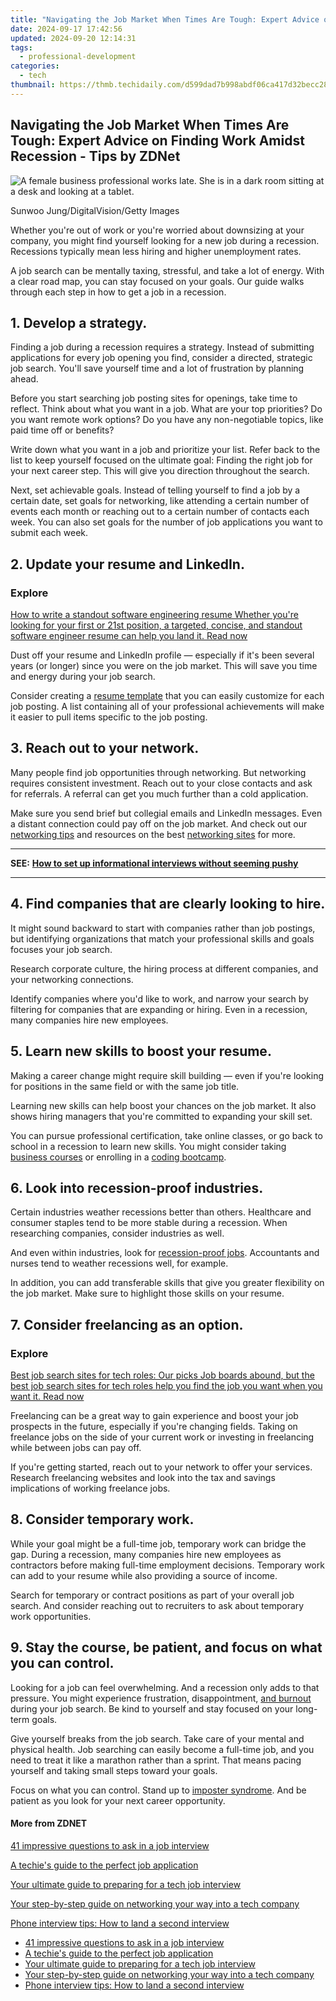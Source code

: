 ```yaml
---
title: "Navigating the Job Market When Times Are Tough: Expert Advice on Finding Work Amidst Recession - Tips by ZDNet"
date: 2024-09-17 17:42:56
updated: 2024-09-20 12:14:31
tags:
  - professional-development
categories:
  - tech
thumbnail: https://thmb.techidaily.com/d599dad7b998abdf06ca417d32becc28547b33f181303fc426d96b899acd4e4b.jpg
---
```


## Navigating the Job Market When Times Are Tough: Expert Advice on Finding Work Amidst Recession - Tips by ZDNet

![A female business professional works late. She is in a dark room sitting at a desk and looking at a tablet.](https://www.zdnet.com/a/img/resize/4ef49c20dcdb6ff1198dbad81a9cf31b5b957534/2022/07/27/4e494572-0b67-41d0-99a8-ff982f269e1e/business-professional-working-at-night-using-tablet-job-search.jpg?auto=webp&width=1280)

Sunwoo Jung/DigitalVision/Getty Images

Whether you're out of work or you're worried about downsizing at your company, you might find yourself looking for a new job during a recession. Recessions typically mean less hiring and higher unemployment rates. 

A job search can be mentally taxing, stressful, and take a lot of energy. With a clear road map, you can stay focused on your goals. Our guide walks through each step in how to get a job in a recession.

## 1\. Develop a strategy.

Finding a job during a recession requires a strategy. Instead of submitting applications for every job opening you find, consider a directed, strategic job search. You'll save yourself time and a lot of frustration by planning ahead.

Before you start searching job posting sites for openings, take time to reflect. Think about what you want in a job. What are your top priorities? Do you want remote work options? Do you have any non-negotiable topics, like paid time off or benefits? 

Write down what you want in a job and prioritize your list. Refer back to the list to keep yourself focused on the ultimate goal: Finding the right job for your next career step. This will give you direction throughout the search.

Next, set achievable goals. Instead of telling yourself to find a job by a certain date, set goals for networking, like attending a certain number of events each month or reaching out to a certain number of contacts each week. You can also set goals for the number of job applications you want to submit each week. 

## 2\. Update your resume and LinkedIn.

### Explore

[How to write a standout software engineering resume Whether you're looking for your first or 21st position, a targeted, concise, and standout software engineer resume can help you land it.  Read now](https://www.zdnet.com/article/how-to-write-a-software-engineer-resume/)

Dust off your resume and LinkedIn profile — especially if it's been several years (or longer) since you were on the job market. This will save you time and energy during your job search.

Consider creating a [resume template](https://www.zdnet.com/education/professional-development/best-resume-templates/) that you can easily customize for each job posting. A list containing all of your professional achievements will make it easier to pull items specific to the job posting.

## 3\. Reach out to your network.

Many people find job opportunities through networking. But networking requires consistent investment. Reach out to your close contacts and ask for referrals. A referral can get you much further than a cold application. 

Make sure you send brief but collegial emails and LinkedIn messages. Even a distant connection could pay off on the job market. And check out our [networking tips](https://www.zdnet.com/education/professional-development/tech-company-networking-tips/) and resources on the best [networking sites](https://www.zdnet.com/education/professional-development/best-networking-sites-for-tech-professionals/) for more.

---

**SEE:** [**How to set up informational interviews without seeming pushy**](https://www.zdnet.com/education/professional-development/how-to-set-up-informational-interviews/)

---

## 4\. Find companies that are clearly looking to hire.

It might sound backward to start with companies rather than job postings, but identifying organizations that match your professional skills and goals focuses your job search. 

Research corporate culture, the hiring process at different companies, and your networking connections. 

Identify companies where you'd like to work, and narrow your search by filtering for companies that are expanding or hiring. Even in a recession, many companies hire new employees.

## 5\. Learn new skills to boost your resume.

Making a career change might require skill building — even if you're looking for positions in the same field or with the same job title. 

Learning new skills can help boost your chances on the job market. It also shows hiring managers that you're committed to expanding your skill set. 

You can pursue professional certification, take online classes, or go back to school in a recession to learn new skills. You might consider taking [business courses](https://www.zdnet.com/education/business-management/business-courses-overview/) or enrolling in a [coding bootcamp](https://www.zdnet.com/education/bootcamps/best-coding-bootcamp/).

## 6\. Look into recession-proof industries.

Certain industries weather recessions better than others. Healthcare and consumer staples tend to be more stable during a recession. When researching companies, consider industries as well. 

And even within industries, look for [recession-proof jobs](https://www.zdnet.com/education/recession-proof-jobs/). Accountants and nurses tend to weather recessions well, for example. 

In addition, you can add transferable skills that give you greater flexibility on the job market. Make sure to highlight those skills on your resume.

## 7\. Consider freelancing as an option.

### Explore

[Best job search sites for tech roles: Our picks Job boards abound, but the best job search sites for tech roles help you find the job you want when you want it.  Read now](https://www.zdnet.com/article/job-search-sites-for-tech/)

Freelancing can be a great way to gain experience and boost your job prospects in the future, especially if you're changing fields. Taking on freelance jobs on the side of your current work or investing in freelancing while between jobs can pay off.

If you're getting started, reach out to your network to offer your services. Research freelancing websites and look into the tax and savings implications of working freelance jobs. 

## 8\. Consider temporary work.

While your goal might be a full-time job, temporary work can bridge the gap. During a recession, many companies hire new employees as contractors before making full-time employment decisions. Temporary work can add to your resume while also providing a source of income.

Search for temporary or contract positions as part of your overall job search. And consider reaching out to recruiters to ask about temporary work opportunities.

## 9\. Stay the course, be patient, and focus on what you can control.

Looking for a job can feel overwhelming. And a recession only adds to that pressure. You might experience frustration, disappointment, [and burnout](https://www.zdnet.com/education/professional-development/how-to-avoid-burnout/) during your job search. Be kind to yourself and stay focused on your long-term goals.

Give yourself breaks from the job search. Take care of your mental and physical health. Job searching can easily become a full-time job, and you need to treat it like a marathon rather than a sprint. That means pacing yourself and taking small steps toward your goals.

Focus on what you can control. Stand up to [imposter syndrome](https://www.zdnet.com/education/professional-development/challenge-imposter-syndrome/). And be patient as you look for your next career opportunity.

#### More from **ZDNET**

[41 impressive questions to ask in a job interview](https://www.zdnet.com/article/questions-to-ask-in-an-interview/ "41 impressive questions to ask in a job interview")

[A techie's guide to the perfect job application](https://www.zdnet.com/article/tech-job-application-guide/ "A techie's guide to the perfect job application")

[Your ultimate guide to preparing for a tech job interview](https://www.zdnet.com/article/tech-job-interview-tips/ "Your ultimate guide to preparing for a tech job interview")

[Your step-by-step guide on networking your way into a tech company](https://www.zdnet.com/article/tech-company-networking-tips/ "Your step-by-step guide on networking your way into a tech company")

[Phone interview tips: How to land a second interview](https://www.zdnet.com/article/interview-tips-recent-grads/ "Phone interview tips: How to land a second interview")

* [41 impressive questions to ask in a job interview](https://www.zdnet.com/article/questions-to-ask-in-an-interview/ "41 impressive questions to ask in a job interview")
* [A techie's guide to the perfect job application](https://www.zdnet.com/article/tech-job-application-guide/ "A techie's guide to the perfect job application")
* [Your ultimate guide to preparing for a tech job interview](https://www.zdnet.com/article/tech-job-interview-tips/ "Your ultimate guide to preparing for a tech job interview")
* [Your step-by-step guide on networking your way into a tech company](https://www.zdnet.com/article/tech-company-networking-tips/ "Your step-by-step guide on networking your way into a tech company")
* [Phone interview tips: How to land a second interview](https://www.zdnet.com/article/interview-tips-recent-grads/ "Phone interview tips: How to land a second interview")

<ins class="adsbygoogle"
     style="display:block"
     data-ad-format="autorelaxed"
     data-ad-client="ca-pub-7571918770474297"
     data-ad-slot="1223367746"></ins>



<ins class="adsbygoogle"
     style="display:block"
     data-ad-client="ca-pub-7571918770474297"
     data-ad-slot="8358498916"
     data-ad-format="auto"
     data-full-width-responsive="true"></ins>
